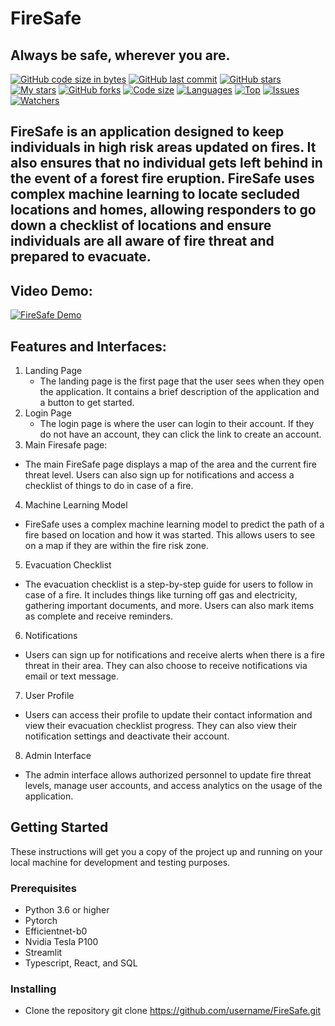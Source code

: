 # FireSafe

## Always be safe, wherever you are.

<!-- [![GitHub license](https://img.shields.io/github/license/andyjianzhou/FireSafe?style=for-the-badge&logo=github)]( -->

[![GitHub code size in bytes](https://img.shields.io/github/languages/code-size/andyjianzhou/FireSafe?logo=github&style=for-the-badge)](https://github.com/andyjianzhou/) 
[![GitHub last commit](https://img.shields.io/github/last-commit/andyjianzhou/FireSafe?style=for-the-badge&logo=git)](https://github.com/andyjianzhou/) 
[![GitHub stars](https://img.shields.io/github/stars/andyjianzhou/FireSafe?style=for-the-badge)](https://github.com/andyjianzhou/FireSafe/stargazers) 
[![My stars](https://img.shields.io/github/stars/andyjianzhou?affiliations=OWNER%2CCOLLABORATOR&style=for-the-badge&label=My%20stars)](https://github.com/andyjianzhou/FireSafe/stargazers) 
[![GitHub forks](https://img.shields.io/github/forks/andyjianzhou/FireSafe?style=for-the-badge&logo=git)](https://github.com/andyjianzhou/FireSafe/network)
[![Code size](https://img.shields.io/github/languages/code-size/andyjianzhou/FireSafe?style=for-the-badge)](https://github.com/andyjianzhou/FireSafe)
[![Languages](https://img.shields.io/github/languages/count/andyjianzhou/FireSafe?style=for-the-badge)](https://github.com/andyjianzhou/FireSafe)
[![Top](https://img.shields.io/github/languages/top/andyjianzhou/FireSafe?style=for-the-badge&label=Top%20Languages)](https://github.com/andyjianzhou/FireSafe)
[![Issues](https://img.shields.io/github/issues/andyjianzhou/FireSafe?style=for-the-badge&label=Issues)](https://github.com/andyjianzhou/FireSafe)
[![Watchers](	https://img.shields.io/github/watchers/andyjianzhou/FireSafe?label=Watch&style=for-the-badge)](https://github.com/andyjianzhou/FireSafe/) 

## FireSafe is an application designed to keep individuals in high risk areas updated on fires. It also ensures that no individual gets left behind in the event of a forest fire eruption. FireSafe uses complex machine learning to locate secluded locations and homes, allowing responders to go down a checklist of locations and ensure individuals are all aware of fire threat and prepared to evacuate.

## Video Demo:
[![FireSafe Demo](https://img.youtube.com/vi/1Q8fG0TdjSk/0.jpg)](https://youtu.be/G8i-fJkVXjM)

## Features and Interfaces:
1. Landing Page
    - The landing page is the first page that the user sees when they open the application. It contains a brief description of the application and a button to get started.
    <!-- Insert image here later of a screenshot -->
2. Login Page
    - The login page is where the user can login to their account. If they do not have an account, they can click the link to create an account.
    <!-- Insert image here later of a screenshot -->
3. Main Firesafe page:
- The main FireSafe page displays a map of the area and the current fire threat level. Users can also sign up for notifications and access a checklist of things to do in case of a fire.
<!-- Insert image here later of a screenshot -->
4. Machine Learning Model
- FireSafe uses a complex machine learning model to predict the path of a fire based on location and how it was started. This allows users to see on a map if they are within the fire risk zone.
<!-- Insert image here later of a screenshot -->
5. Evacuation Checklist
- The evacuation checklist is a step-by-step guide for users to follow in case of a fire. It includes things like turning off gas and electricity, gathering important documents, and more. Users can also mark items as complete and receive reminders.
<!-- Insert image here later of a screenshot -->
6. Notifications
- Users can sign up for notifications and receive alerts when there is a fire threat in their area. They can also choose to receive notifications via email or text message.
<!-- Insert image here later of a screenshot -->
7. User Profile
- Users can access their profile to update their contact information and view their evacuation checklist progress. They can also view their notification settings and deactivate their account.
<!-- Insert image here later of a screenshot -->
8. Admin Interface
- The admin interface allows authorized personnel to update fire threat levels, manage user accounts, and access analytics on the usage of the application.
<!-- Insert image here later of a screenshot -->

## Getting Started

These instructions will get you a copy of the project up and running on your local machine for development and testing purposes. 


### Prerequisites

- Python 3.6 or higher
- Pytorch
- Efficientnet-b0
- Nvidia Tesla P100
- Streamlit
- Typescript, React, and SQL



### Installing

- Clone the repository
git clone https://github.com/username/FireSafe.git
